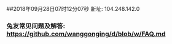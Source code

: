 ##2018年09月28日07时12分07秒 新址: 104.248.142.0
### 兔友常见问题及解答: https://github.com/wanggonging/d/blob/w/FAQ.md
